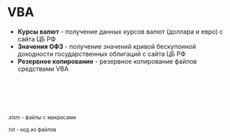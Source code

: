 # VBA

- **Курсы валют** - получение данных курсов валют (доллара и евро) с сайта ЦБ РФ
- **Значения ОФЗ** - получение значений кривой бескупонной доходности государственных облигаций с сайта ЦБ РФ
- **Резервное копирование** - резервное копирование файлов средствами VBA

<br> <br />
<br> <br />

<sub> 
.xlsm - файлы с макросами
<br> <br />
.txt - код из файлов
</sub>
